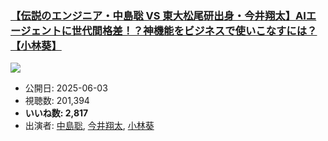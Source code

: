 ### [【伝説のエンジニア・中島聡 VS 東大松尾研出身・今井翔太】AIエージェントに世代間格差！？神機能をビジネスで使いこなすには？【小林葵】](https://www.youtube.com/watch?v=CGXmz2krw1k)
[![](https://img.youtube.com/vi/CGXmz2krw1k/sddefault.jpg)](https://www.youtube.com/watch?v=CGXmz2krw1k)
-   公開日: 2025-06-03
-   視聴数: 201,394
-   **いいね数: 2,817**
-   出演者: [中島聡](/rehacq_fan/people/中島聡 "wikilink"), [今井翔太](/rehacq_fan/people/今井翔太 "wikilink"), [小林葵](/rehacq_fan/people/小林葵 "wikilink")
